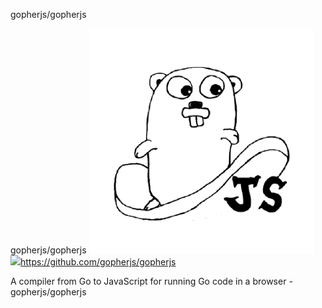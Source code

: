 gopherjs/gopherjs

gopherjs/gopherjs
![](../_resources/0ae8a05f300ad81e6be015562c7ecf9e.png)
![](../_resources/8e7c4882d6ca034f0e14355cbae1d8f9.png)https://github.com/gopherjs/gopherjs

A compiler from Go to JavaScript for running Go code in a browser - gopherjs/gopherjs